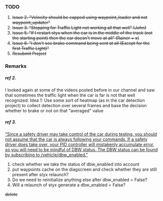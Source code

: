 ### TODO
1. ~~Issue 2. "Velocity should be capped using waypoint_loader and not waypoint_updater"~~
2. ~~Issue 3. "Stopping for Traffic Light not working all that well" (John)~~
3. ~~Issue 5. "If I restart styx when the car is in the middle of the track (not the starting point) then the car doesn't move at all" (Rainer + x)~~
4. ~~Issue 6. "I don't see brake command being sent at all (Except for the first Traffic Light)"~~
9. ~~Resubmit Project~~


### Remarks
##### ref 2. 
I looked again at some of the videos posted before in our channel and saw that sometimes the traffic light when the car is far is not that well recognized.
Idea 1: Use some sort of heatmap (as in the car detection project) to collect detection over several frames and base the decision whether to brake or not on that "averaged" value

##### ref 3.

["Since a safety driver may take control of the car during testing, you should not assume that the car is always following your commands. If a safety driver does take over, your PID controller will mistakenly accumulate error, so you will need to be mindful of DBW status. The DBW status can be found by subscribing to /vehicle/dbw_enabled."](https://classroom.udacity.com/nanodegrees/nd013/parts/6047fe34-d93c-4f50-8336-b70ef10cb4b2/modules/e1a23b06-329a-4684-a717-ad476f0d8dff/lessons/462c933d-9f24-42d3-8bdc-a08a5fc866e4/concepts/877ed434-6955-4371-afcc-ff5b8769f0ce)

1. check whether we take the status of dbw_enabled into account
2. put waypoints cache on the diagscreen and check whether they are still present after styx relaunch?
3. Do we need to reinitialize anything else after dbw_enabled = False?
4. Will a relaunch of styx generate a dbw_enabled = False?

~~delete~~
